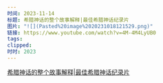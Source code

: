```yaml
---
时间: 2023-11-14
标题: 希腊神话的整个故事解释|最佳希腊神话纪录片
图片: "![](Pasted%20image%2020231018121529.png)"
链接: https://www.youtube.com/watch?v=4M-4M4LyUB0
tags: 
clipped: 
时时: 2023
---
```







[希腊神话的整个故事解释|最佳希腊神话纪录片](https://www.youtube.com/watch?v=4M-4M4LyUB0 "The ENTIRE Story of Greek Mythology Explained | Best Greek Mythology Documentary")
